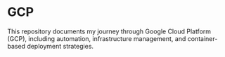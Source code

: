 # GCP
This repository documents my journey through Google Cloud Platform (GCP), including automation, infrastructure management, and container-based deployment strategies.
